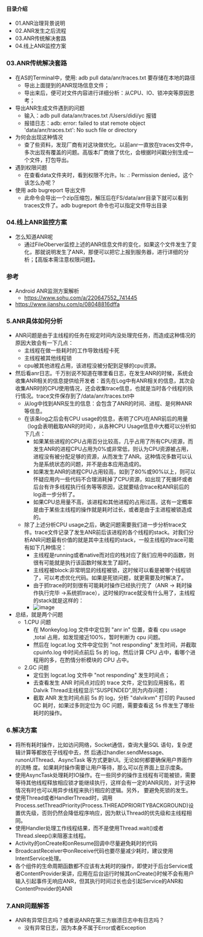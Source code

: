 #### 目录介绍
- 01.ANR治理背景说明
- 02.ANR发生之后流程
- 03.ANR传统解决套路
- 04.线上ANR监控方案





### 03.ANR传统解决套路
- 在AS的Terminal中，使用: adb pull data/anr/traces.txt 要存储在本地的路径
    - 导出上面提到的ANR现场信息文件；
    - 导出来后，便可对文件内容进行详细分析：从CPU、IO、锁冲突等原因思考；
- 导出ANR生成文件遇到的问题
    - 输入：adb pull data/anr/traces.txt /Users/didi/yc  报错
    - 报错日志：adb: error: failed to stat remote object 'data/anr/traces.txt': No such file or directory
- 为何会出现这种情况
    - 查了些资料，发现厂商有对这块做优化。以前anr一直放在traces文件中，多次出现有覆盖的问题。高版本厂商做了优化，会根据时间戳分别生成一个文件，打包导出。
- 遇到权限问题
    - 在查看data文件夹时，看到权限不允许。ls: .: Permission denied，这个该怎么办呢？
- 使用 adb bugreport 导出文件
    - 此命令会导出一个zip压缩包，解压后在FS/data/anr目录下就可以看到traces文件了。adb bugreport 命令也可以指定文件导出目录


### 04.线上ANR监控方案
- 怎么知道ANR呢
    - 通过FileOberver监控上述的ANR信息文件的变化，如果这个文件发生了变化，那就说明发生了ANR，那便可以把它上报到服务器，进行详细的分析；【高版本需注意权限问题】。


### 参考
- Android ANR监测方案解析 
    - https://www.sohu.com/a/220647552_741445
- https://www.jianshu.com/p/08048816dffa

























### 5.ANR具体如何分析
- ANR问题是由于主线程的任务在规定时间内没处理完任务，而造成这种情况的原因大致会有一下几点：
    - 主线程在做一些耗时的工作导致线程卡死
    - 主线程被其他线程锁
    - cpu被其他进程占用，该进程没被分配到足够的cpu资源。
- 然后看anr日志。千万别说不知道在哪里看日志，在发生ANR的时候，系统会收集ANR相关的信息提供给开发者：首先在Log中有ANR相关的信息，其次会收集ANR时的CPU使用情况，还会收集trace信息，也就是当时各个线程的执行情况。trace文件保存到了/data/anr/traces.txt中
    - 从log中找到ANR反生的信息：会包含了ANR的时间、进程、是何种ANR等信息。
    - 在该条log之后会有CPU usage的信息，表明了CPU在ANR前后的用量（log会表明截取ANR的时间），从各种CPU Usage信息中大概可以分析如下几点：
        - 如果某些进程的CPU占用百分比较高，几乎占用了所有CPU资源，而发生ANR的进程CPU占用为0%或非常低，则认为CPU资源被占用，进程没有被分配足够的资源，从而发生了ANR。这种情况多数可以认为是系统状态的问题，并不是由本应用造成的。
        - 如果发生ANR的进程CPU占用较高，如到了80%或90%以上，则可以怀疑应用内一些代码不合理消耗掉了CPU资源，如出现了死循环或者后台有许多线程执行任务等等原因，这就要结合trace和ANR前后的log进一步分析了。
        - 如果CPU总用量不高，该进程和其他进程的占用过高，这有一定概率是由于某些主线程的操作就是耗时过长，或者是由于主进程被锁造成的。
    - 除了上述分析CPU usage之后，确定问题需要我们进一步分析trace文件。trace文件记录了发生ANR前后该进程的各个线程的stack。对我们分析ANR问题最有价值的就是其中主线程的stack，一般主线程的trace可能有如下几种情况：
        - 主线程是running或者native而对应的栈对应了我们应用中的函数，则很有可能就是执行该函数时候发生了超时。
        - 主线程被block:非常明显的线程被锁，这时候可以看是被哪个线程锁了，可以考虑优化代码。如果是死锁问题，就更需要及时解决了。
        - 由于抓trace的时刻很有可能耗时操作已经执行完了（ANR -> 耗时操作执行完毕 ->系统抓trace），这时候的trace就没有什么用了，主线程的stack就是这样的：
        - ![image](https://upload-images.jianshu.io/upload_images/4432347-d04774c861b8e6c4.png?imageMogr2/auto-orient/strip%7CimageView2/2/w/1240)
- 总结，就是两个问题
    - 1.CPU 问题
        - 在 Monkeylog.log 文件中定位到 "anr in" 位置，查看 cpu usage ,total 占用，如发现接近100%，暂时判断为 cpu 问题。
        - 然后在 logcat.log 文件中定位到 "not responding" 发生时间，并截取cpuinfo.log 中时间点前后 5s 的 log，然后计算 CPU 占中，看哪个进程用的多，在酌情分析模块的 CPU 占中。
    - 2.GC 问题
        - 定位到 logcat.log 文件中 "not responding" 发生时间点；
        - 去查看发生 ANR 时间点对应的 trace 文件，定位到应用报名，若Dalvik Thread主线程显示“SUSPENDED”,则为内存问题；
        - 截取 ANR 发生时间点前 5s 的 log，分析 "dalvikvm" 打印的 Paused GC 耗时，如果过多则定位为 GC 问题，需要查看这 5s 件发生了哪些耗时的操作。



### 6.解决方案
- 将所有耗时操作，比如访问网络，Socket通信，查询大量SQL 语句，复杂逻辑计算等都放在子线程中去，然
后通过handler.sendMessage、runonUIThread、AsyncTask 等方式更新UI。无论如何都要确保用户界面作的流畅
度。如果耗时操作需要让用户等待，那么可以在界面上显示度条。
- 使用AsyncTask处理耗时IO操作。在一些同步的操作主线程有可能被锁，需要等待其他线程释放相应锁才能继续执行，这样会有一定的ANR风险，对于这种情况有时也可以用异步线程来执行相应的逻辑。另外， 要避免死锁的发生。
- 使用Thread或者HandlerThread时，调用Process.setThreadPriority(Process.THREADPRIORITYBACKGROUND)设置优先级，否则仍然会降低程序响应，因为默认Thread的优先级和主线程相同。
- 使用Handler处理工作线程结果，而不是使用Thread.wait()或者Thread.sleep()来阻塞主线程。
- Activity的onCreate和onResume回调中尽量避免耗时的代码
- BroadcastReceiver中onReceive代码也要尽量减少耗时，建议使用IntentService处理。
- 各个组件的生命周期函数都不应该有太耗时的操作，即使对于后台Service或者ContentProvider来讲，应用在后台运行时候其onCreate()时候不会有用户输入引起事件无响应ANR，但其执行时间过长也会引起Service的ANR和ContentProvider的ANR



### 7.ANR问题解答
- ANR有异常日志吗？或者说ANR在第三方崩溃日志中有日志吗？
    - 没有异常日志，因为本身不属于Error或者Exception




